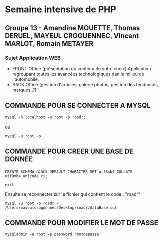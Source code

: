 # Semaine intensive de PHP
## Groupe 13 - Amandine MOUETTE, Thomas DERUEL, MAYEUL CROGUENNEC, Vincent MARLOT, Romain METAYER
### Sujet Application WEB
* FRONT Office (présentation du contenu de votre choix)
 Application regroupant toutes les avancées technologiques dan le milieu de l'automobile.
* BACK Office (gestion d'articles, galerie photos, gestion des tendances, marques..?)

## COMMANDE POUR SE CONNECTER A MYSQL
`mysql -h localhost -u root -p roadr;`

ou

`mysql -u root -p`

## COMMANDE POUR CREER UNE BASE DE DONNÉE
`CREATE SCHEMA `roadr` DEFAULT CHARACTER SET utf8mb4 COLLATE utf8mb4_unicode_ci;`

`exit`

Ensuite se reconnecter sur le fichier qui contient le code : "roadr"

`mysql -u root -p roadr < /Users/mayeulcroguennec/Desktop/roadr/dataBase.sql`

## COMMANDE POUR MODIFIER LE MOT DE PASSE
`mysqladmin -u root -p password 'motdepasse'`
